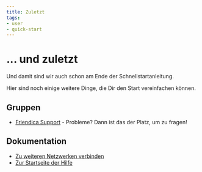 ```yaml
---
title: Zuletzt
tags:
- user
- quick-start
---
```


# ... und zuletzt

Und damit sind wir auch schon am Ende der Schnellstartanleitung. 

Hier sind noch einige weitere Dinge, die Dir den Start vereinfachen können. 

## Gruppen

- [Friendica Support](http://forum.friendi.ca/profile/helpers) - Probleme? Dann ist das der Platz, um zu fragen!

## Dokumentation

- [Zu weiteren Netzwerken verbinden](../connectors.md)
- [Zur Startseite der Hilfe](../../index.md)
